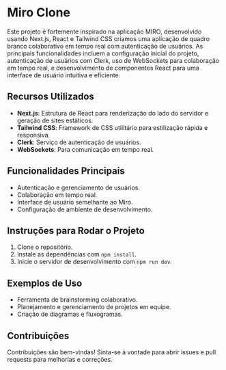 # Miro Clone

Este projeto é fortemente inspirado na aplicação MIRO, desenvolvido usando Next.js, React e Tailwind CSS criamos uma aplicação de quadro branco colaborativo em tempo real com autenticação de usuários. As principais funcionalidades incluem a configuração inicial do projeto, autenticação de usuários com Clerk, uso de WebSockets para colaboração em tempo real, e desenvolvimento de componentes React para uma interface de usuário intuitiva e eficiente.

## Recursos Utilizados

- **Next.js**: Estrutura de React para renderização do lado do servidor e geração de sites estáticos.
- **Tailwind CSS**: Framework de CSS utilitário para estilização rápida e responsiva.
- **Clerk**: Serviço de autenticação de usuários.
- **WebSockets**: Para comunicação em tempo real.

## Funcionalidades Principais

- Autenticação e gerenciamento de usuários.
- Colaboração em tempo real.
- Interface de usuário semelhante ao Miro.
- Configuração de ambiente de desenvolvimento.

## Instruções para Rodar o Projeto

1. Clone o repositório.
2. Instale as dependências com `npm install`.
3. Inicie o servidor de desenvolvimento com `npm run dev`.

## Exemplos de Uso

- Ferramenta de brainstorming colaborativo.
- Planejamento e gerenciamento de projetos em equipe.
- Criação de diagramas e fluxogramas.

## Contribuições

Contribuições são bem-vindas! Sinta-se à vontade para abrir issues e pull requests para melhorias e correções.
